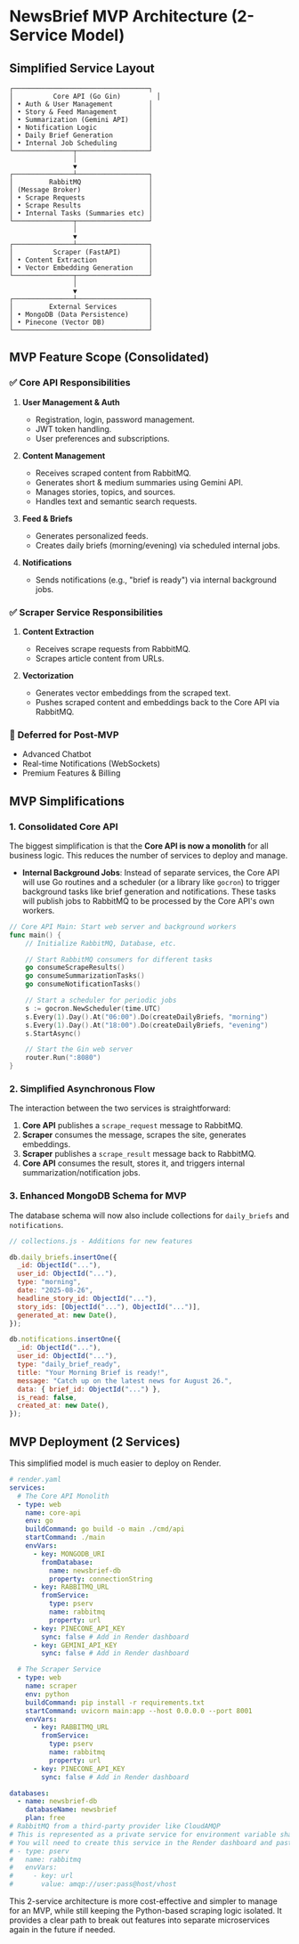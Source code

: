 # NewsBrief MVP Architecture (2-Service Model)

## Simplified Service Layout

```
┌──────────────────────────────────┐
│          Core API (Go Gin)         │
│ • Auth & User Management         │
│ • Story & Feed Management        │
│ • Summarization (Gemini API)     │
│ • Notification Logic             │
│ • Daily Brief Generation         │
│ • Internal Job Scheduling        │
└───────────────┬──────────────────┘
                │
                ▼
┌───────────────┴──────────────────┐
│         RabbitMQ                 │
│ (Message Broker)                 │
│ • Scrape Requests                │
│ • Scrape Results                 │
│ • Internal Tasks (Summaries etc) │
└───────────────┬──────────────────┘
                │
                ▼
┌───────────────┴──────────────────┐
│          Scraper (FastAPI)       │
│ • Content Extraction             │
│ • Vector Embedding Generation    │
└───────────────┬──────────────────┘
                │
                ▼
┌───────────────┴──────────────────┐
│         External Services        │
│ • MongoDB (Data Persistence)     │
│ • Pinecone (Vector DB)           │
└──────────────────────────────────┘
```

## MVP Feature Scope (Consolidated)

### ✅ **Core API Responsibilities**

1.  **User Management & Auth**

    - Registration, login, password management.
    - JWT token handling.
    - User preferences and subscriptions.

2.  **Content Management**

    - Receives scraped content from RabbitMQ.
    - Generates short & medium summaries using Gemini API.
    - Manages stories, topics, and sources.
    - Handles text and semantic search requests.

3.  **Feed & Briefs**

    - Generates personalized feeds.
    - Creates daily briefs (morning/evening) via scheduled internal jobs.

4.  **Notifications**
    - Sends notifications (e.g., "brief is ready") via internal background jobs.

### ✅ **Scraper Service Responsibilities**

1.  **Content Extraction**

    - Receives scrape requests from RabbitMQ.
    - Scrapes article content from URLs.

2.  **Vectorization**
    - Generates vector embeddings from the scraped text.
    - Pushes scraped content and embeddings back to the Core API via RabbitMQ.

### 🚫 **Deferred for Post-MVP**

- Advanced Chatbot
- Real-time Notifications (WebSockets)
- Premium Features & Billing

## MVP Simplifications

### 1. Consolidated Core API

The biggest simplification is that the **Core API is now a monolith** for all business logic. This reduces the number of services to deploy and manage.

- **Internal Background Jobs**: Instead of separate services, the Core API will use Go routines and a scheduler (or a library like `gocron`) to trigger background tasks like brief generation and notifications. These tasks will publish jobs to RabbitMQ to be processed by the Core API's own workers.

```go
// Core API Main: Start web server and background workers
func main() {
    // Initialize RabbitMQ, Database, etc.

    // Start RabbitMQ consumers for different tasks
    go consumeScrapeResults()
    go consumeSummarizationTasks()
    go consumeNotificationTasks()

    // Start a scheduler for periodic jobs
    s := gocron.NewScheduler(time.UTC)
    s.Every(1).Day().At("06:00").Do(createDailyBriefs, "morning")
    s.Every(1).Day().At("18:00").Do(createDailyBriefs, "evening")
    s.StartAsync()

    // Start the Gin web server
    router.Run(":8080")
}
```

### 2. Simplified Asynchronous Flow

The interaction between the two services is straightforward:

1.  **Core API** publishes a `scrape_request` message to RabbitMQ.
2.  **Scraper** consumes the message, scrapes the site, generates embeddings.
3.  **Scraper** publishes a `scrape_result` message back to RabbitMQ.
4.  **Core API** consumes the result, stores it, and triggers internal summarization/notification jobs.

### 3. Enhanced MongoDB Schema for MVP

The database schema will now also include collections for `daily_briefs` and `notifications`.

```javascript
// collections.js - Additions for new features

db.daily_briefs.insertOne({
  _id: ObjectId("..."),
  user_id: ObjectId("..."),
  type: "morning",
  date: "2025-08-26",
  headline_story_id: ObjectId("..."),
  story_ids: [ObjectId("..."), ObjectId("...")],
  generated_at: new Date(),
});

db.notifications.insertOne({
  _id: ObjectId("..."),
  user_id: ObjectId("..."),
  type: "daily_brief_ready",
  title: "Your Morning Brief is ready!",
  message: "Catch up on the latest news for August 26.",
  data: { brief_id: ObjectId("...") },
  is_read: false,
  created_at: new Date(),
});
```

## MVP Deployment (2 Services)

This simplified model is much easier to deploy on Render.

```yaml
# render.yaml
services:
  # The Core API Monolith
  - type: web
    name: core-api
    env: go
    buildCommand: go build -o main ./cmd/api
    startCommand: ./main
    envVars:
      - key: MONGODB_URI
        fromDatabase:
          name: newsbrief-db
          property: connectionString
      - key: RABBITMQ_URL
        fromService:
          type: pserv
          name: rabbitmq
          property: url
      - key: PINECONE_API_KEY
        sync: false # Add in Render dashboard
      - key: GEMINI_API_KEY
        sync: false # Add in Render dashboard

  # The Scraper Service
  - type: web
    name: scraper
    env: python
    buildCommand: pip install -r requirements.txt
    startCommand: uvicorn main:app --host 0.0.0.0 --port 8001
    envVars:
      - key: RABBITMQ_URL
        fromService:
          type: pserv
          name: rabbitmq
          property: url
      - key: PINECONE_API_KEY
        sync: false # Add in Render dashboard

databases:
  - name: newsbrief-db
    databaseName: newsbrief
    plan: free
# RabbitMQ from a third-party provider like CloudAMQP
# This is represented as a private service for environment variable sharing.
# You will need to create this service in the Render dashboard and paste in the URL.
# - type: pserv
#   name: rabbitmq
#   envVars:
#     - key: url
#       value: amqp://user:pass@host/vhost
```

This 2-service architecture is more cost-effective and simpler to manage for an MVP, while still keeping the Python-based scraping logic isolated. It provides a clear path to break out features into separate microservices again in the future if needed.
